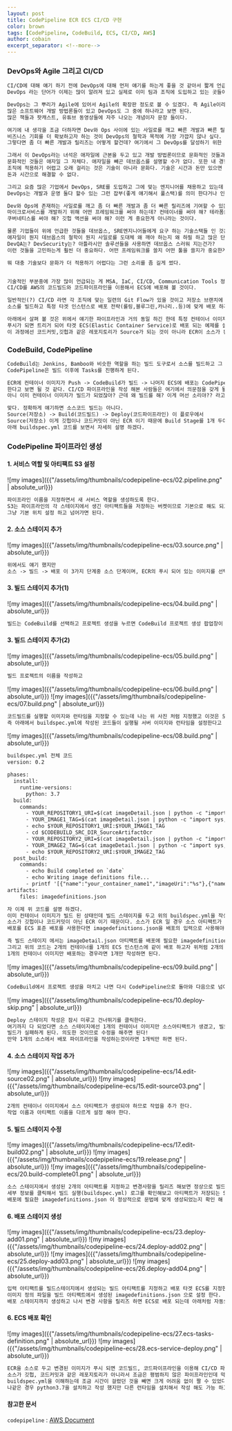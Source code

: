 ```yaml
---
layout: post
title: CodePipeline ECR ECS CI/CD 구현 
color: brown
tags: [CodePipeline, CodeBuild, ECS, CI/CD, AWS]
author: cobain
excerpt_separator: <!--more-->
---
```

<!--more-->

### DevOps와 Agile 그리고 CI/CD
```xml
CI/CD에 대해 얘기 하기 전에 DevOps에 대해 먼저 얘기를 하는게 좋을 것 같아서 짧게 언급하려고 한다.
DevOps 라는 단어가 이제는 많이 알려져 있고 실제로 이미 팀과 조직에 도입하고 있는 곳들이 많아 지는 추세다.

DevOps는 그 뿌리가 Agile에 있어서 Agile의 확장판 정도로 볼 수 있겠다. 즉 Agile이라는 큰 우산 아래에
많은 소프트웨어 개발 방법론들이 있고 DevOps도 그 중에 하나라고 보면 된다. 
많은 책들과 팟캐스트, 유튜브 동영상들에 자주 나오는 개념이자 문장 들이다.

여기에 내 생각을 조금 더하자면 Dev와 Ops 사이에 있는 사일로를 깨고 빠른 개발과 빠른 릴리즈를 통해 
비즈니스 기회를 더 확보하고자 하는 것이 DevOps의 철학과 목적에 가장 가깝지 않나 싶다. 
그렇다면 좀 더 빠른 개발과 릴리즈는 어떻게 할건데? 여기에서 그 DevOps를 달성하기 위한 문화적인 부분, 기술적인 부분이 나오는 것이다.

그래서 이 DevOps라는 녀석은 애자일에 근본을 두고 있고 개발 방법론이므로 문화적인 것들과 기술적인 것들이 나눠질 수 있으며
문화적인 것들은 애자일 그 자체다. 애자일을 빼곤 데브옵스를 설명할 수가 없다. 또한 내 경험으로 문화적인 것과 기술적인 것 둘 중에
조직에 적용하기 어렵고 오래 걸리는 것은 기술이 아니라 문화다. 기술은 시간과 돈만 있으면 얼마든지 도입, 적용 가능하지만 문화적인 측면은
돈과 시간으로 해결할 수 없다. 

그리고 요즘 많은 기업에서 DevOps, SRE를 도입하고 그에 맞는 엔지니어를 채용하고 있는데 좀 정확히 알고 채용했으면 좋겠다.
DevOps는 개발과 운영 둘다 할수 있는 그런 잡부(좋게 얘기해서 풀스택)를 의미 한다거나 인프라 엔지니어가 아니다. 

Dev와 Ops에 존재하는 사일로를 깨고 좀 더 빠른 개발과 좀 더 빠른 릴리즈에 기여할 수 있는 애자일 철학과 사상이 몸에 베여 있는 소프트웨어 엔지니어를 의미한다고 생각한다.
마이크로서비스를 개발하기 위해 어떤 프레임워크를 써야 하는데? 컨테이너를 써야 해? 테라폼을 써야 해? 앤서블을 써야 해? 클라우드는 어딜 써야 해?
쿠버네티스를 써야 해? 깃헙 액션을 써야 해? 이런 게 중요한게 아니라는 것이다.

물론 기업들이 위에 언급한 것들을 데브옵스, SRE엔지니어들에게 요구 하는 기술스택들 인 것은 맞으나 저게 먼저가 아니라는 말을 하고 싶었다.
애자일이 뭔지 데브옵스의 철학이 뭔지 사일로를 도대체 왜 깨야 하는지 왜 하필 하고 많은 단어 중에 Dev + Ops 2개의 단어를 결합한건지
DevQA는? DevSecurity는? 아틀라시안 솔루션들을 사용하면 데브옵스 스러워 지는건가?
이런 것들을 고민하는게 훨씬 더 중요하다. 어떤 프레임워크를 쓸지 어떤 툴을 쓸지가 중요한게 아니라는 것이다.

뭐 대충 기술보다 문화가 더 적용하기 어렵다는 그런 소리를 좀 길게 썼다.


기술적인 부분중에 가장 많이 언급되는 게 MSA, IaC, CI/CD, Communication Tools 정도 인데 오늘 다룰 녀석이 CI/CD 이고
CI/CD를 AWS의 코드빌드와 코드파이프라인을 이용해서 ECS에 배포해 볼 것이다.

일반적인(?) CI/CD 라면 각 조직에 맞는 일련의 Git Flow가 있을 것이고 저장소 브랜치에 Merge가 되면
소스를 빌드하고 특정 타겟 인스턴스로 배포 전략(롤링,블루그린,카나리..등)에 맞게 배포 하게 된다.

아래에서 살펴 볼 것은 위에서 얘기한 파이프라인과 거의 동일 하긴 한데 특정 컨테이너 이미지가 ECR(Elastic Container Registry)에
푸시가 되면 트리거 되어 타겟 ECS(Elastic Container Service)로 배포 되는 예제를 살펴 볼 것이다.
이 과정에선 코드커밋,깃헙과 같은 레포지토리가 Source가 되는 것이 아니라 ECR이 소스가 된다.

```

### CodeBuild, CodePipeline
```xml
CodeBuild는 Jenkins, Bamboo와 비슷한 역할을 하는 빌드 도구로서 소스를 빌드하고 그 결과물을 저장하는 역할을 한다.
CodePipeline은 빌드 이후에 Tasks를 진행하게 된다.

ECR에 컨테이너 이미지가 Push -> CodeBuild가 빌드 -> 나머지 ECS에 배포는 CodePipeline
한다고 보면 될 것 같다. CI/CD 파이프라인을 작성 해본 사람들은 여기에서 의문점을 갖게 될텐데
아니 이미 컨테이너 이미지가 빌드가 되었잖아? 근데 왜 빌드를 해? 이게 머선 소리야?? 라고 할수 있는데..

맞다. 정확하게 얘기하면 소스코드 빌드는 아니다.
Source(저장소) -> Build(코드빌드) -> Deploy(코드파이프라인) 이 플로우에서 
Source(저장소) 이게 깃헙이나 코드커밋이 아닌 ECR 이기 때문에 Build Stage를 1개 두어야 ECS에 디플로이를 할수 있다.
아래 buildspec.yml 코드를 보면서 자세히 설명 하겠다.

```


### CodePipeline 파이프라인 생성
#### 1. 서비스 역할 및 아티팩트 S3 설정
![my images]({{"/assets/img/thumbnails/codepipeline-ecs/02.pipeline.png" | absolute_url}})
```xml
파이프라인 이름을 지정하면서 새 서비스 역할을 생성하도록 한다. 
S3는 파이프라인의 각 스테이지에서 생긴 아티팩트들을 저장하는 버켓이므로 기본으로 해도 되고 본인이 원하는 지정위치를 해도 된다.
그냥 기본 위치 설정 하고 넘어가면 된다.
```
#### 2. 소스 스테이지 추가
![my images]({{"/assets/img/thumbnails/codepipeline-ecs/03.source.png" | absolute_url}})
```xml
위에서도 얘기 했지만 
소스 -> 빌드 -> 배포 이 3가지 단계중 소스 단계이며, ECR의 푸시 되어 있는 이미지를 선택한다.
```
#### 3. 빌드 스테이지 추가(1)
![my images]({{"/assets/img/thumbnails/codepipeline-ecs/04.build.png" | absolute_url}})
```xml
빌드는 CodeBuild를 선택하고 프로젝트 생성을 누르면 CodeBuild 프로젝트 생성 팝업창이 뜬다.
```

#### 3. 빌드 스테이지 추가(2)
![my images]({{"/assets/img/thumbnails/codepipeline-ecs/05.build.png" | absolute_url}})
```xml
빌드 프로젝트의 이름을 작성하고
```
![my images]({{"/assets/img/thumbnails/codepipeline-ecs/06.build.png" | absolute_url}})
![my images]({{"/assets/img/thumbnails/codepipeline-ecs/07.build.png" | absolute_url}})
```xml
코드빌드를 실행할 이미지와 런타임을 지정할 수 있는데 나는 위 사진 처럼 지정했고 이것은 도큐먼트에 더 자세하게 나와 있다.
즉 아래에서 buildspec.yml에 작성된 코드들이 실행될 서버 이미지와 런타임을 설정한다고 보면 된다.
```
![my images]({{"/assets/img/thumbnails/codepipeline-ecs/08.build.png" | absolute_url}})
```xml
buildspec.yml 전체 코드
version: 0.2

phases:
  install:
    runtime-versions:
      python: 3.7
  build:
    commands:
      - YOUR_REPOSITORY1_URI=$(cat imageDetail.json | python -c "import sys, json; print(json.load(sys.stdin)['ImageURI'].split('@')[0])")
      - YOUR_IMAGE1_TAG=$(cat imageDetail.json | python -c "import sys, json; print(json.load(sys.stdin)['ImageTags'][0])")
      - echo $YOUR_REPOSITORY1_URI:$YOUR_IMAGE1_TAG
      - cd $CODEBUILD_SRC_DIR_SourceArtifactOcr
      - YOUR_REPOSITORY2_URI=$(cat imageDetail.json | python -c "import sys, json; print(json.load(sys.stdin)['ImageURI'].split('@')[0])")
      - YOUR_IMAGE2_TAG=$(cat imageDetail.json | python -c "import sys, json; print(json.load(sys.stdin)['ImageTags'][0])")
      - echo $YOUR_REPOSITORY2_URI:$YOUR_IMAGE2_TAG
  post_build:
    commands:
      - echo Build completed on `date`
      - echo Writing image definitions file...
      - printf '[{"name":"your_container_name1","imageUri":"%s"},{"name":"your_container_name2","imageUri":"%s"}]' $YOUR_REPOSITORY1_URI:$YOUR_IMAGE1_TAG $YOUR_REPOSITORY2_URI:$YOUR_IMAGE2_TAG > $CODEBUILD_SRC_DIR/imagedefinitions.json
artifacts:
    files: imagedefinitions.json
```

```xml
자 이제 위 코드를 설명 하겠다.
이미 컨테이너 이미지가 빌드 된 상태인데 빌드 스테이지를 두고 위의 buildspec.yml을 작성한 이유는 
소스가 깃헙이나 코드커밋이 아닌 ECR 이기 때문이다. 소스가 ECR 일 경우 소스 아티팩트가 imageDetail.json으로 생성되는데
배포를 ECS 표준 배포를 사용한다면 imagedefinitions.json을 배포의 입력으로 사용해야 한다.

즉 빌드 스테이지 에서는 imageDetail.json 아티팩트를 배포에 필요한 imagedefinitions.json 으로 변환하는 작업을 해주는 것이다.
그리고 위의 코드는 2개의 컨테이너를 1개의 ECS 인스턴스에 같이 배포 하고자 위처럼 2개의 이미지가 정의 된다.
1개의 컨테이너 이미지만 배포하는 경우라면 1개만 작성하면 된다. 
```

![my images]({{"/assets/img/thumbnails/codepipeline-ecs/09.build.png" | absolute_url}})
```xml
CodeBuild에서 프로젝트 생성을 마치고 나면 다시 CodePipeline으로 돌아와 다음으로 넘어간다.
```

![my images]({{"/assets/img/thumbnails/codepipeline-ecs/10.deploy-skip.png" | absolute_url}})
```xml
Deploy 스테이지 작성은 잠시 미루고 건너뛰기를 클릭한다.
여기까지 다 되었다면 소스 스테이지에선 1개의 컨테이너 이미지만 소스아티팩트가 생겼고, 빌드에선 2개의 컨테이너 이미지를 buildspec.yml에 작성하였으므로
빌드가 실패하게 된다. 의도한 것이므로 수정을 해주면 된다!
만약 1개의 소스에서 배포 파이프라인을 작성하는것이라면 1개씩만 하면 된다.
```

#### 4. 소스 스테이지 작업 추가
![my images]({{"/assets/img/thumbnails/codepipeline-ecs/14.edit-source02.png" | absolute_url}})
![my images]({{"/assets/img/thumbnails/codepipeline-ecs/15.edit-source03.png" | absolute_url}})

```xml
2개의 컨테이너 이미지에서 소스 아티팩트가 생성되야 하므로 작업을 추가 한다.
작업 이름과 아티팩트 이름을 다르게 설정 해야 한다.
```

#### 5. 빌드 스테이지 수정
![my images]({{"/assets/img/thumbnails/codepipeline-ecs/17.edit-build02.png" | absolute_url}})
![my images]({{"/assets/img/thumbnails/codepipeline-ecs/19.release.png" | absolute_url}})
![my images]({{"/assets/img/thumbnails/codepipeline-ecs/20.build-complete01.png" | absolute_url}})

```xml
소스 스테이지에서 생성된 2개의 아티팩트를 지정하고 변경사항을 릴리즈 해보면 정상으로 빌드까지 성공할 것이다.
세부 정보를 클릭해서 빌드 실행(buildspec.yml) 로그를 확인해보고 아티팩트가 저장되는 S3에서 다운로드 받아
배포에 필요한 imagedefinitions.json 이 정상적으로 문법에 맞게 생성되었는지 확인 해 봐야 한다.
```

#### 6. 배포 스테이지 생성
![my images]({{"/assets/img/thumbnails/codepipeline-ecs/23.deploy-add01.png" | absolute_url}})
![my images]({{"/assets/img/thumbnails/codepipeline-ecs/24.deploy-add02.png" | absolute_url}})
![my images]({{"/assets/img/thumbnails/codepipeline-ecs/25.deploy-add03.png" | absolute_url}})
![my images]({{"/assets/img/thumbnails/codepipeline-ecs/26.deploy-add04.png" | absolute_url}})
```xml
입력 아티팩트를 빌드스테이지에서 생성되는 빌드 아티팩트를 지정하고 배포 타겟 ECS를 지정한다.
이미지 정의 파일을 빌드 아티팩트에서 생성된 imagedefinitions.json 으로 설정 한다.
배포 스테이지까지 생성하고 나서 변경 사항을 릴리즈 하면 ECS로 배포 되는데 아래처럼 자동으로 Tasks Definition이 +1 된다.
```

#### 6. ECS 배포 확인
![my images]({{"/assets/img/thumbnails/codepipeline-ecs/27.ecs-tasks-definition.png" | absolute_url}})
![my images]({{"/assets/img/thumbnails/codepipeline-ecs/28.ecs-service-deploy.png" | absolute_url}})


```xml
ECR을 소스로 두고 변경된 이미지가 푸시 되면 코드빌드, 코드파이프라인을 이용해 CI/CD 파이프라인을 작성 해봤다.
소스가 깃헙, 코드커밋과 같은 레포지토리가 아니라서 조금은 평범하지 않은 파이프라인인데 막상 작성 해보니 
buildspec.yml을 이해하는데 조금 시간이 걸렸던 것을 빼면 크게 어려움 없이 짤 수 있었다.
나같은 경우 python3.7을 설치하고 작성 했지만 다른 런타임을 설치해서 작성 해도 가능 하고 문서도 잘 되어 있다.
```

#### 참고한 문서
`codepipeline` : [AWS Document](https://docs.aws.amazon.com/ko_kr/codepipeline/latest/userguide/file-reference.html#pipelines-create-image-definitions)



